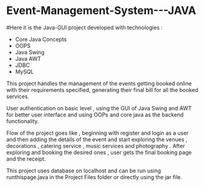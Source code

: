 # Event-Management-System---JAVA

#Here it is the Java-GUI project developed with technologies : 

 - Core Java Concepts
 - OOPS
 - Java Swing 
 - Java AWT
 - JDBC
 - MySQL

This project handles the management of the events getting booked online with their requirements specified, generating their final bill for all the booked services.

User authentication on basic level , using the GUI of Java Swing and AWT for better user interface and using OOPs and core java as the backend functionality.

Flow of the project goes like , beginning with register and login as a user and then adding the details of the event and start exploring the venues , decorations , catering service , music services and photography . After exploring and booking the desired ones , user gets the final booking page and the receipt.

This project uses database on localhost and can be run using runthispage.java in the Project Files folder or directly using the jar file.
